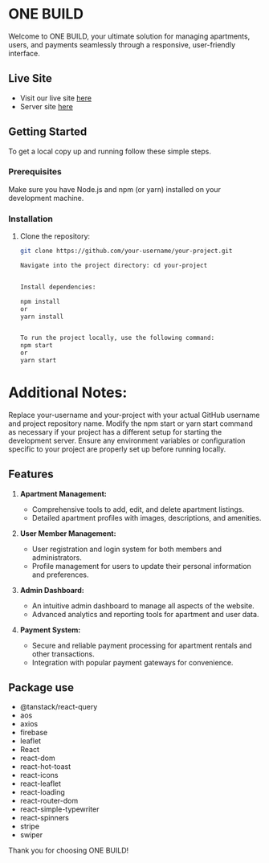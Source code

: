 # ONE BUILD
Welcome to ONE BUILD, your ultimate solution for managing apartments, users, and payments seamlessly through a responsive, user-friendly interface.

## Live Site

- Visit our live site [here](https://resplendent-cranachan-4047db.netlify.app)
- Server site [here](https://github.com/Mdafsarx/ph-12-as-server)

## Getting Started

To get a local copy up and running follow these simple steps.

### Prerequisites

Make sure you have Node.js and npm (or yarn) installed on your development machine.

### Installation

1. Clone the repository:
   ```sh
   git clone https://github.com/your-username/your-project.git
   
   Navigate into the project directory: cd your-project


   Install dependencies:
   
   npm install
   or
   yarn install


   To run the project locally, use the following command:
   npm start
   or
   yarn start

#  Additional Notes:
Replace your-username and your-project with your actual GitHub username and project repository name.
Modify the npm start or yarn start command as necessary if your project has a different setup for starting the development server.
Ensure any environment variables or configuration specific to your project are properly set up before running locally.




  ## Features

1. **Apartment Management:**
   - Comprehensive tools to add, edit, and delete apartment listings.
   - Detailed apartment profiles with images, descriptions, and amenities.

2. **User Member Management:**
   - User registration and login system for both members and administrators.
   - Profile management for users to update their personal information and preferences.

3. **Admin Dashboard:**
   - An intuitive admin dashboard to manage all aspects of the website.
   - Advanced analytics and reporting tools for apartment and user data.

4. **Payment System:**
   - Secure and reliable payment processing for apartment rentals and other transactions.
   - Integration with popular payment gateways for convenience.

## Package use
- @tanstack/react-query
- aos
- axios
- firebase
- leaflet
- React
- react-dom
- react-hot-toast
- react-icons
- react-leaflet
- react-loading
- react-router-dom
- react-simple-typewriter
- react-spinners
- stripe
- swiper
 


Thank you for choosing ONE BUILD!
